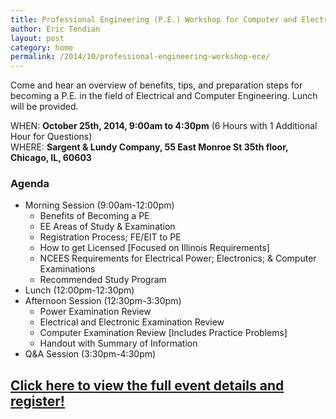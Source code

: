 ```yaml
---
title: Professional Engineering (P.E.) Workshop for Computer and Electrical Engineers
author: Eric Tendian
layout: post
category: home
permalink: /2014/10/professional-engineering-workshop-ece/
---
```


Come and hear an overview of benefits, tips, and preparation steps for becoming a P.E. in the field of Electrical and Computer Engineering. Lunch will be provided.

WHEN: **October 25th, 2014, 9:00am to 4:30pm** (6 Hours with 1 Additional Hour for Questions)<br>
WHERE: **Sargent & Lundy Company, 55 East Monroe St 35th floor, Chicago, IL, 60603**

### Agenda

* Morning Session (9:00am-12:00pm)
  * Benefits of Becoming a PE
  * EE Areas of Study & Examination
  * Registration Process; FE/EIT to PE
  * How to get Licensed [Focused on Illinois Requirements]
  * NCEES Requirements for Electrical Power; Electronics; & Computer Examinations
  * Recommended Study Program
* Lunch (12:00pm-12:30pm)
* Afternoon Session (12:30pm-3:30pm)
  * Power Examination Review
  * Electrical and Electronic Examination Review
  * Computer Examination Review [Includes Practice Problems]
  * Handout with Summary of Information
* Q&A Session (3:30pm-4:30pm)

## [Click here to view the full event details and register!](https://meetings.vtools.ieee.org/m/28407)

